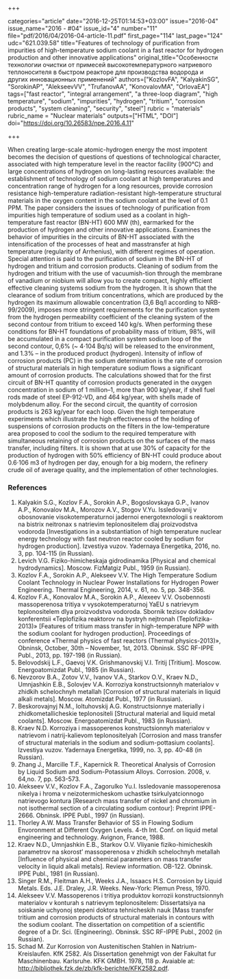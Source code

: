 +++

categories="article"
date="2016-12-25T01:14:53+03:00"
issue="2016-04"
issue_name="2016 - #04"
issue_id="4"
number="11"
file="pdf/2016/04/2016-04-article-11.pdf"
first_page="114"
last_page="124"
udc="621.039.58"
title="Features of technology of purification from impurities of high-temperature sodium coolant in a fast reactor for hydrogen production and other innovative applications"
original_title="Особенности технологии очистки от примесей высокотемпературного натриевого теплоносителя в быстром реакторе для производства водорода и других инновационных применений"
authors=["KozlovFA", "KalyakinSG", "SorokinAP", "AlekseevVV", "TrufanovAA", "KonovalovMA", "OrlovaEA"]
tags=["fast reactor", "integral arrangement", "a three-loop diagram", "high temperature", "sodium", "impurities", "hydrogen", "tritium", "corrosion products", "system cleaning", "security", "steel"]
rubric = "materials"
rubric_name = "Nuclear materials"
outputs=["HTML", "DOI"]
doi="https://doi.org/10.26583/npe.2016.4.11"

+++

When creating large-scale atomic-hydrogen energy the most impotent becomes the decision of questions of questions of technological character, associated with high temperature level in the reactor facility (900°С) and large concentrations of hydrogen on long-lasting resources available: the establishment of technology of sodium coolant at high temperatures and concentration range of hydrogen for a long resources, provide corrosion resistance high-temperature radiation-resistant high-temperature structural materials in the oxygen content in the sodium coolant at the level of 0.1 PPM. The paper considers the issues of technology of purification from impurities high temperature of sodium used as a coolant in high-temperature fast reactor (BN-HT) 600 MW (th), earmarked for the production of hydrogen and other innovative applications. Examines the behavior of impurities in the circuits of BN-HT associated with the intensification of the processes of heat and masstransfer at high temperature (regularity of Arrhenius), with different regimes of operation. Special attention is paid to the purification of sodium in the BN-HT of hydrogen and tritium and corrosion products. Cleaning of sodium from the hydrogen and tritium with the use of vacuumish-tion through the membrane of vanadium or niobium will allow you to create compact, highly efficient effective cleaning systems sodium from the hydrogen. It is shown that the clearance of sodium from tritium concentrations, which are produced by the hydrogen its maximum allowable concentration (3,6 Bq/l according to NRB-99/2009), imposes more stringent requirements for the purification system from the hydrogen permeability coefficient of the cleaning system of the second contour from tritium to exceed 140 kg/s. When performing these conditions for BN-HT foundations of probability mass of tritium, 98%, will be accumulated in a compact purification system sodium loop of the second contour, 0,6% (~ 4⋅104 Bq/s) will be released to the environment, and 1.3% – in the produced product (hydrogen). Intensity of inflow of corrosion products (PC) in the sodium determination is the rate of corrosion of structural materials in high temperature sodium flows a significant amount of corrosion products. The calculations showed that for the first circuit of BN-HT quantity of corrosion products generated in the oxygen concentration in sodium of 1 million–1, more than 900 kg/year, if shell fuel rods made of steel EP-912-VD, and 464 kg/year, with shells made of molybdenum alloy. For the second circuit, the quantity of corrosion products is 263 kg/year for each loop. Given the high temperature experiments which illustrate the high effectiveness of the holding of suspensions of corrosion products on the filters in the low-temperature area proposed to cool the sodium to the required temperature with simultaneous retaining of corrosion products on the surfaces of the mass transfer, including filters. It is shown that at use 30% of capacity for the production of hydrogen with 50% efficiency of BN-HT could produce about 0.6⋅106 m3 of hydrogen per day, enough for a big modern, the refinery crude oil of average quality, and the implementation of other technologies.

### References

1. Kalyakin S.G., Kozlov F.A., Sorokin A.P., Bogoslovskaya G.P., Ivanov A.P., Konovalov M.A., Morozov A.V., Stogov V.Yu. Issledovanij v obosnovanie visokotemperaturnoi jadernoi energotexnologii s reaktorom na bistrix neitronax s natrievim teplonositelem dlaj proizvodstva vodoroda [Investigations in a substantiation of high temperature nuclear energy technology with fast neutron reactor cooled by sodium for hydrogen production]. Izvestiya vuzov. Yadernaya Energetika, 2016, no. 3, pp. 104-115 (in Russian).
2. Levich V.G. Fiziko-himicheskaja gidrodinamika [Physical and chemical hydrodynamics]. Moscow. FizMatgiz Publ., 1959 (in Russian).
3. Kozlov F.A., Sorokin A.P., Alekseev V.V. The High Temperature Sodium Coolant Technology in Nuclear Power Installations for Hydrogen Power Engineering. Thermal Engineering, 2014, v. 61, no. 5, pp. 348-356.
4. Kozlov F.A., Konovalov M.A., Sorokin A.P., Alexeev V.V. Osobennosti massoperenosa tritiya v vysokotemperaturnoj YaEU s natrievym teplonositelem dlya proizvodstva vodoroda. Sbornik tezisov dokladov konferentsii «Teplofizika reaktorov na bystryh nejtronah (Teplofizika-2013)» [Features of tritium mass transfer in high-temperature NPP with the sodium coolant for hydrogen production]. Proceedings of conference «Thermal physics of fast reactors (Thermal physics-2013)», Obninsk, October, 30th – November, 1st, 2013. Obninsk. SSC RF-IPPE Publ., 2013, pp. 197-198 (in Russian).
5. Belovodskij L.F., Gaevoj V.K. Grishmanovskij V.I. Tritij [Tritium]. Moscow. Energoatomizdat Publ., 1985 (in Russian).
6. Nevzorov B.A., Zotov V.V., Ivanov V.A., Starkov O.V., Kraev N.D., Umnjashkin E.B., Solovjev V.A. Korroziya konstructsionnyh materialov v zhidkih schelochnyh metallah [Corrosion of structural materials in liquid alkali metals]. Moscow. Atomizdat Publ., 1977 (in Russian).
7. Beskorovajnyj N.M., Ioltuhovskij A.G. Konstructsionnye materially i zhidkometallicheskie teplonositeli [Structural material and liquid metal coolants]. Moscow. Energoatomizdat Publ., 1983 (in Russian).
8. Kraev N.D. Korroziya i massoperenos konstructsionnyh materialov v natrievom i natrij-kalievom teplonositelyah [Corrosion and mass transfer of structural materials in the sodium and sodium-pottasium coolants]. Izvestiya vuzov. Yadernaya Energetika, 1999, no. 3, pp. 40-48 (in Russian).
9. Zhang J., Marcille T.F., Kapernick R. Theoretical Analysis of Corrosion by Liquid Sodium and Sodium-Potassium Alloys. Corrosion. 2008, v. 64,no. 7, pp. 563-573.
10. Alekseev V.V., Kozlov F.A., Zagorulko Yu.I. Issledovanie massoperenosa nikelya i hroma v neizotermicheskom uchastke tsirkulyatcionnogo natrievogo kontura [Research mass transfer of nickel and chromium in not isothermal section of a circulating sodium contour]: Preprint IPPE-2666. Obninsk. IPPE Publ., 1997 (in Russian).
11. Thorley A.W. Mass Transfer Behavior of SS in Flowing Sodium Envoronment at Different Oxygen Levels. 4-th Int. Conf. on liquid metal engineering and technology. Avignon, France, 1988.
12. Kraev N.D., Umnjashkin E.B., Starkov O.V. Vliyanie fiziko-himicheskih parametrov na skorost’ massoperenosa v zhidkih schelochnyh metallah [Influence of physical and chemical parameters on mass transfer velocity in liquid alkali metals]. Review information. OB-122. Obninsk. IPPE Publ., 1981 (in Russian).
13. Singer R.M., Fleitman A.H., Weeks J.A., Issaacs H.S. Corrosion by Liquid Metals. Eds. J.E. Draley, J.R. Weeks. New-York: Plemun Press, 1970.
14. Alekseev V.V. Massoperenos i tritiya produktov korrozii konstructsionnyh materialov v konturah s natrievym teplonositelem: Dissertatsiya na soiskanie uchyonoj stepeni doktora tehnicheskih nauk [Mass transfer tritium and corrosion products of structural materials in contours with the sodium coolant. The dissertation on competition of a scientific degree of a Dr. Sci. (Engineering). Obninsk. SSC RF-IPPE Publ., 2002 (in Russian).
15. Schad M. Zur Korrosion von Austenitischen Stahlen in Natrium-Kreislaufen. KfK 2582. Als Dissertation genehmigt von der Fakultat fur Maschinenbau. Karlsruhe. KFK GMBH. 1978, 118 p. Avaiable at: http://bibliothek.fzk.de/zb/kfk-berichte/KFK2582.pdf.